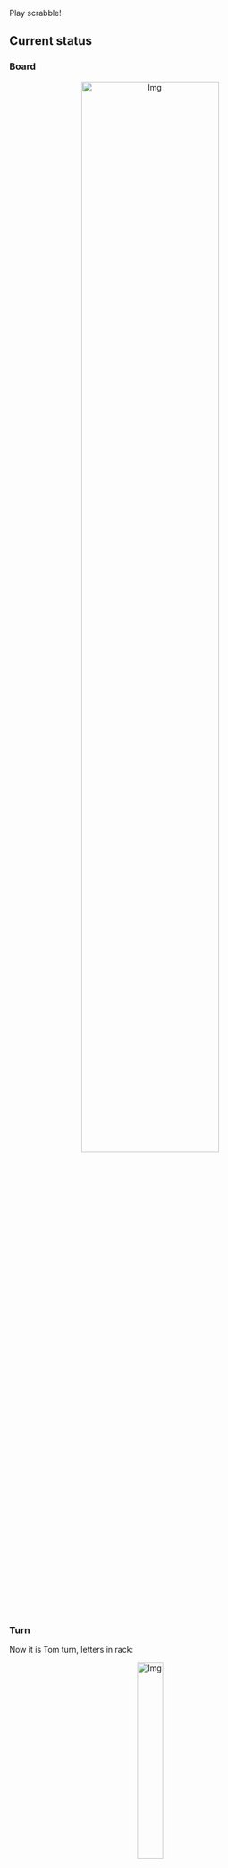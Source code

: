 
Play scrabble!
## Current status
### Board
<p align="center">
<img src="https://raw.githubusercontent.com/radosz99/radosz99/main/board.png" width=70% alt="Img"/>
    </p>
    
### Turn
Now it is Tom turn, letters in rack:
<p align="center">
<img src="https://raw.githubusercontent.com/radosz99/radosz99/main/rack.png" width=30% alt="Img"/>
</p>

### Game score
| Id | Player name | Points |
  | - | - | - |  
|0 | Tom | 0
|1 | Jerry | 0
## Make the move
Make the move and insert the letters by creating an [issue](https://github.com/radosz99/radosz99/issues/new?title=scrabble%7Cmove%7C7%3AA%3ARIDE&body=Just+push+%27Submit+new+issue%27+or+update+with+your+move.) according to the rules or...

## Possibly best moves  
Are you sure? :smiling_imp: :smiling_imp: :smiling_imp:
<details>
  <summary>Spoiler warning!</summary>
  
  | Id | Move | Issue link | Points |
  | - | - | - | - |  
|1| 7:D:captan | [scrabble&#124;move&#124;7:D:captan](https://github.com/radosz99/radosz99/issues/new?title=scrabble%7Cmove%7C7%3AD%3Acaptan&body=Just+push+%27Submit+new+issue%27+or+update+with+your+move.) | 26 
|2| 7:D:pactan | [scrabble&#124;move&#124;7:D:pactan](https://github.com/radosz99/radosz99/issues/new?title=scrabble%7Cmove%7C7%3AD%3Apactan&body=Just+push+%27Submit+new+issue%27+or+update+with+your+move.) | 26 
|3| 7:D:placan | [scrabble&#124;move&#124;7:D:placan](https://github.com/radosz99/radosz99/issues/new?title=scrabble%7Cmove%7C7%3AD%3Aplacan&body=Just+push+%27Submit+new+issue%27+or+update+with+your+move.) | 26 
|4| 7:D:capan | [scrabble&#124;move&#124;7:D:capan](https://github.com/radosz99/radosz99/issues/new?title=scrabble%7Cmove%7C7%3AD%3Acapan&body=Just+push+%27Submit+new+issue%27+or+update+with+your+move.) | 24 
|5| 7:D:capta | [scrabble&#124;move&#124;7:D:capta](https://github.com/radosz99/radosz99/issues/new?title=scrabble%7Cmove%7C7%3AD%3Acapta&body=Just+push+%27Submit+new+issue%27+or+update+with+your+move.) | 24 
|6| 7:D:clapa | [scrabble&#124;move&#124;7:D:clapa](https://github.com/radosz99/radosz99/issues/new?title=scrabble%7Cmove%7C7%3AD%3Aclapa&body=Just+push+%27Submit+new+issue%27+or+update+with+your+move.) | 24 
|7| 7:D:pacta | [scrabble&#124;move&#124;7:D:pacta](https://github.com/radosz99/radosz99/issues/new?title=scrabble%7Cmove%7C7%3AD%3Apacta&body=Just+push+%27Submit+new+issue%27+or+update+with+your+move.) | 24 
|8| 7:D:palca | [scrabble&#124;move&#124;7:D:palca](https://github.com/radosz99/radosz99/issues/new?title=scrabble%7Cmove%7C7%3AD%3Apalca&body=Just+push+%27Submit+new+issue%27+or+update+with+your+move.) | 24 
|9| 7:D:panca | [scrabble&#124;move&#124;7:D:panca](https://github.com/radosz99/radosz99/issues/new?title=scrabble%7Cmove%7C7%3AD%3Apanca&body=Just+push+%27Submit+new+issue%27+or+update+with+your+move.) | 24 
|10| 7:D:placa | [scrabble&#124;move&#124;7:D:placa](https://github.com/radosz99/radosz99/issues/new?title=scrabble%7Cmove%7C7%3AD%3Aplaca&body=Just+push+%27Submit+new+issue%27+or+update+with+your+move.) | 24 
</details>
    
## Latest moves

| Id | Type | Move / Letters to replace | Created words / New letters | Date | Points | Player | Who |
| - | - | - | - | - | - | - | - |